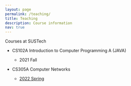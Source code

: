 ```yaml
---
layout: page
permalink: /teaching/
title: Teaching
description: Course information
nav: true
---
```


Courses at SUSTech

- CS102A Introduction to Computer Programming A (JAVA)
	- 2021 Fall

- CS305A Computer Networks
	- [2022 Spring](/assets/courses/CS305A/2022Spring.markdown)